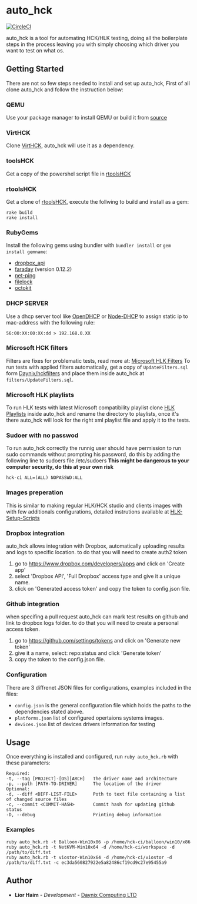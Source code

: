 # auto_hck

[![CircleCI](https://circleci.com/gh/20lives/auto_hck.svg?style=svg)](https://circleci.com/gh/20lives/auto_hck)

auto_hck is a tool for automating HCK/HLK testing, doing all the boilerplate steps in the process leaving you with simply choosing which driver you want to test on what os.

## Getting Started

There are not so few steps needed to install and set up auto_hck, First of all clone auto_hck and follow the instruction below:

### QEMU
Use your package manager to install QEMU or build it from [source](https://github.com/qemu/qemu)

### VirtHCK
Clone [VirtHCK](https://github.com/daynix/VirtHCK), auto_hck will use it as a dependency.

### toolsHCK
Get a copy of the powershel script file in [rtoolsHCK](https://github.com/daynix/toolsHCK)

### rtoolsHCK
Get a clone of [rtoolsHCK](https://github.com/daynix/rtoolsHCK), execute the follwing to build and install as a gem:
```
rake build
rake install
```

### RubyGems
Install the following gems using bundler with `bundler install` or `gem install gemname`:
* [dropbox_api](https://rubygems.org/gems/dropbox_api)
* [faraday](https://rubygems.org/gems/faraday) (version 0.12.2)
* [net-ping](https://rubygems.org/gems/net-ping)
* [filelock](https://rubygems.org/gems/filelock)
* [octokit](https://rubygems.org/gems/octokit)

### DHCP SERVER
Use a dhcp server tool like [OpenDHCP](http://dhcpserver.sourceforge.net) or [Node-DHCP](https://github.com/infusion/node-dhcp) to assign static ip to mac-address with the following rule:
```
56:00:XX:00:XX:dd > 192.168.0.XX
```

### Microsoft HCK filters
Filters are fixes for problematic tests, read more at: [Microsoft HLK Filters](https://docs.microsoft.com/en-us/windows-hardware/test/hlk/user/windows-hardware-lab-kit-filters)
To run tests with applied filters automatically, get a copy of `UpdateFilters.sql` form [Daynix/hckfilters](https://github.com/daynix/hckfilters) and place them inside auto_hck at `filters/UpdateFilters.sql`.

### Microsoft HLK playlists
To run HLK tests with latest Microsoft compatibility playlist clone [HLK Playlists](https://github.com/daynix/hlkplaylists) inside auto_hck and rename the directory to playlists, once it's there auto_hck will look for the right xml playlist file and apply it to the tests.

### Sudoer with no passwod
To run auto_hck correctly the runnig user should have permission to run sudo commands without prompting his password, do this by adding the following line to sudoers file /etc/sudoers
__This might be dangerous to your computer security, do this at your own risk__
```
hck-ci ALL=(ALL) NOPASSWD:ALL
```

### Images preperation
This is similar to making regular HLK/HCK studio and clients images with with few additionals configurations, detailed instrutions available at [HLK-Setup-Scripts](https://github.com/daynix/HLK-Setup-Scripts)

### Dropbox integration
auto_hck allows integration with Dropbox, automatically uploading results and logs to specific location.
to do that you will need to create auth2 token
1. go to https://www.dropbox.com/developers/apps and click on 'Create app'
2. select 'Dropbox API', 'Full Dropbox' access type and give it a unique name.
3. click on 'Generated access token' and copy the token to config.json file.

### Github integration
when specifing a pull request auto_hck can mark test results on github and link to dropbox logs folder.
to do that you will need to create a personal access token.
1. go to https://github.com/settings/tokens and click on 'Generate new token'
2. give it a name, select: repo:status and click 'Generate token'
3. copy the token to the config.json file.

### Configuration
There are 3 diffrenet JSON files for configurations, examples included in the files:
* `config.json` is the general configuration file which holds the paths to the dependencies stated above.
* `platforms.json` list of configured opertaions systems images.
* `devices.json` list of devices drivers information for testing

## Usage

Once everything is installed and configured, run `ruby auto_hck.rb` with these parameters:
```
Required:
-t, --tag [PROJECT]-[OS][ARCH]   The driver name and architecture
-p, --path [PATH-TO-DRIVER]      The location of the driver
Optional:
-d, --diff <DIFF-LIST-FILE>      Poth to text file containing a list of changed source files
-c, --commit <COMMIT-HASH>       Commit hash for updating github status
-D, --debug                      Printing debug information
```
### Examples
```
ruby auto_hck.rb -t Balloon-Win10x86 -p /home/hck-ci/balloon/win10/x86
ruby auto_hck.rb -t NetKVM-Win10x64 -d /home/hck-ci/workspace -d /path/to/diff.txt
ruby auto_hck.rb -t viostor-Win10x64 -d /home/hck-ci/viostor -d /path/to/diff.txt -c ec3da560827922e5a82486cf19cd9c27e95455a9
```

## Author

* **Lior Haim** - *Development* - [Daynix Computing LTD](https://github.com/Daynix)


